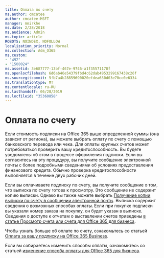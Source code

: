 ```yaml
---
title: Оплата по счету
ms.author: cmcatee
author: cmcatee-MSFT
manager: mnirkhe
ms.date: 2/28/2018
ms.audience: Admin
ms.topic: article
ROBOTS: NOINDEX, NOFOLLOW
localization_priority: Normal
ms.collection: Adm_O365
ms.custom:
- "492"
- "1500024"
ms.assetid: 3e687777-13bf-467e-9746-a1f35571178f
ms.openlocfilehash: 6d6ab46e54379fbd4c62dab4953299167438c26f
ms.sourcegitcommit: 5fb7a4b28859690020efdea630d03e70cc0e6334
ms.translationtype: MT
ms.contentlocale: ru-RU
ms.lasthandoff: 06/28/2019
ms.locfileid: "35360858"
---
```

# <a name="pay-by-invoice"></a>Оплата по счету

Если стоимость подписки на Office 365 выше определенной суммы (она зависит от региона), вы можете выбрать оплату по счету с помощью банковского перевода или чека. Для оплаты крупных счетов может потребоваться проверить вашу кредитоспособность. Вы будете уведомлены об этом в процессе оформления подписки. Если вы согласитесь на эту процедуру, вы получите сообщение электронной почты с более подробными сведениями об условиях предоставления финансового кредита. Обычно проверка кредитоспособности выполняется в течение двух рабочих дней.
  
Если вы оплачиваете подписку по счету, вы получите сообщение о том, что выписка по счету готова к просмотру. Это сообщение не содержит копию выписки. Однако вы также можете выбрать [Получение копии выписки по счету в сообщении электронной почты](https://support.office.com/article/734f4aab-df2d-4e9b-8cb1-691910bde216). Выписка содержит сведения о возможных способах оплаты. Если при покупке подписки вы указали номер заказа на покупку, он будет указан в выписке. Сведения о доступе к отчетам о выставлении счетов приведены [в статье Просмотр счета или счета для Office 365 для бизнеса](https://support.office.com/article/2ae3ea58-4fce-4592-91d6-46e9ae3ec218).
  
Чтобы узнать больше об оплате по счету, ознакомьтесь со статьей [Оплата за вашу подписку на Office 365 Business](https://support.office.com/article/734f4aab-df2d-4e9b-8cb1-691910bde216).
  
Если вы собираетесь изменить способы оплаты, ознакомьтесь со статьей [изменение способа оплаты для Office 365 для бизнеса](https://support.office.com/article/8652f539-3123-4a8f-b9bd-6aa2f0e0372d).
  